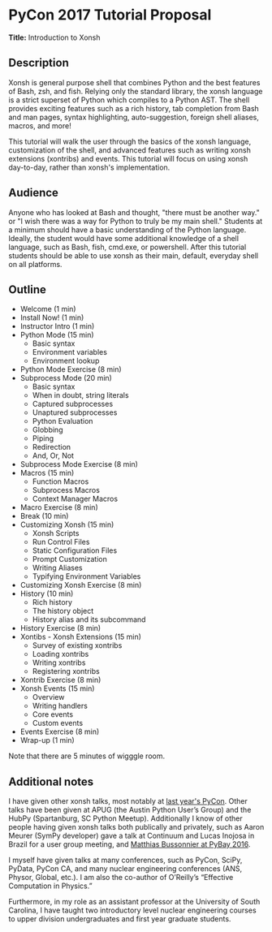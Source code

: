 PyCon 2017 Tutorial Proposal
============================
**Title:** Introduction to Xonsh

Description
-----------
<!--
# Both your title and this description are made public and displayed in the
# conference program to help attendees decide whether they are interested in
# this presentation. Limit this description to a few concise paragraphs.
-->

Xonsh is general purpose shell that combines Python and the best features of Bash,
zsh, and fish. Relying only the standard library, the xonsh language is a strict
superset of Python which compiles to a Python AST. The shell provides exciting
features such as a rich history, tab completion from Bash and man pages, syntax
highlighting, auto-suggestion, foreign shell aliases, macros, and more!

This tutorial will walk the user through the basics of the xonsh language,
customization of the shell, and advanced features such as writing
xonsh extensions (xontribs) and events. This tutorial
will focus on using xonsh day-to-day, rather than xonsh's implementation.


Audience
--------
<!--
# 1–2 paragraphs that should answer three questions: (1) Who is this tutorial
# for? (2) What background knowledge or experience do you expect students to
# have? (3) What do you expect students to learn, or to be able to do after
# attending your tutorial?
-->

Anyone who has looked at Bash and thought, "there must be another way." or
"I wish there was a way for Python to truly be my main shell." Students at
a minimum should have a basic understanding of the Python language. Ideally,
the student would have some additional knowledge of a shell language, such
as Bash, fish, cmd.exe, or powershell. After this tutorial students should be
able to use xonsh as their main, default, everyday shell on all platforms.


Outline
-------
<!--
# Make an outline that lists the topics and activities you will guide your
# students through over the 3 hours of your tutorial. Provide timings for
# each activity — indicate when and for how long you will lecture, and when
# and for how long students will be tackling hands-on exercises. This is a
# very important criteria! Generally speaking, the more detailed the outline,
# the more confidence the committee will have that you can deliver the material
# in the allotted time.
-->

* Welcome (1 min)
* Install Now! (1 min)
* Instructor Intro (1 min)
* Python Mode (15 min)
  - Basic syntax
  - Environment variables
  - Environment lookup
* Python Mode Exercise (8 min)
* Subprocess Mode (20 min)
  - Basic syntax
  - When in doubt, string literals
  - Captured subprocesses
  - Unaptured subprocesses
  - Python Evaluation
  - Globbing
  - Piping
  - Redirection
  - And, Or, Not
* Subprocess Mode Exercise (8 min)
* Macros (15 min)
  - Function Macros
  - Subprocess Macros
  - Context Manager Macros
* Macro Exercise (8 min)
* Break (10 min)
* Customizing Xonsh (15 min)
  - Xonsh Scripts
  - Run Control Files
  - Static Configuration Files
  - Prompt Customization
  - Writing Aliases
  - Typifying Environment Variables
* Customizing Xonsh Exercise (8 min)
* History (10 min)
  - Rich history
  - The history object
  - History alias and its subcommand
* History Exercise (8 min)
* Xontibs - Xonsh Extensions (15 min)
  - Survey of existing xontribs
  - Loading xontribs
  - Writing xontribs
  - Registering xontribs
* Xontrib Exercise (8 min)
* Xonsh Events (15 min)
  - Overview
  - Writing handlers
  - Core events
  - Custom events
* Events Exercise (8 min)
* Wrap-up (1 min)

Note that there are 5 minutes of wigggle room.

Additional notes
----------------
<!--
# (a) If you have offered this tutorial before, please provide links to the
# material and video, if possible. Otherwise, please provide links to one
# (or two!) previous presentations by each speaker. (b) Please summarize your
# teaching or public speaking experience and your experience with the subject
# of the tutorial. (c) Let us know if you have specific needs or special
# requests — for example, requests that involve accessibility, audio, or
# restrictions on when your talk can be scheduled.
-->

I have given other xonsh talks, most notably at
[last year's PyCon](https://www.youtube.com/watch?v=uaje5I22kgE). Other talks have
been given at APUG (the Austin Python User’s Group) and the HubPy (Spartanburg,
SC Python Meetup). Additionally I know of other people having given xonsh talks
both publically and privately, such as Aaron Meurer (SymPy developer) gave a talk at
Continuum and Lucas Inojosa in Brazil for a user group meeting, and
[Matthias Bussonnier at PyBay 2016](https://www.youtube.com/watch?v=lopI4HkA9rE).

I myself have given talks at many conferences, such as PyCon, SciPy, PyData, PyCon CA, and
many nuclear engineering conferences (ANS, Physor, Global, etc.). I am also the co-author
of O’Reilly’s “Effective Computation in Physics.”

Furthermore, in my role as an assistant professor at the University of South Carolina,
I have taught two introductory level nuclear engineering courses to upper division
undergraduates and first year graduate students.
